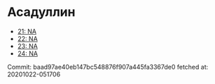 # Асадуллин
- [21: NA](21.md)
- [22: NA](22.md)
- [23: NA](23.md)
- [24: NA](24.md)

Commit: baad97ae40eb147bc548876f907a445fa3367de0
 fetched at: 20201022-051706
